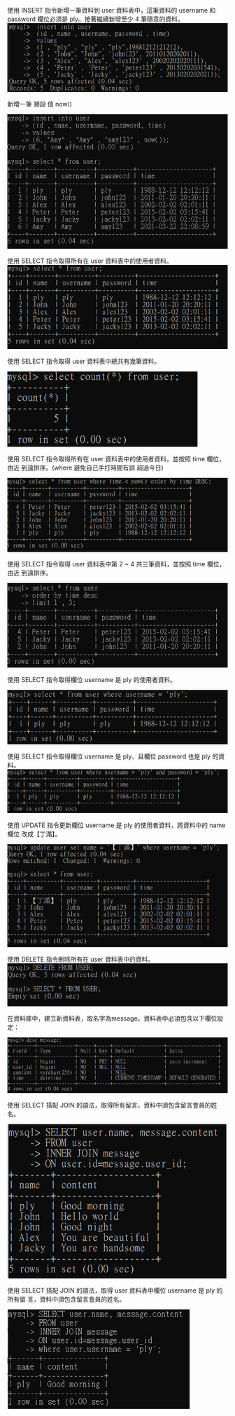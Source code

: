 
使用 INSERT 指令新增一筆資料到 user 資料表中，這筆資料的 username 和
password 欄位必須是 ply。接著繼續新增至少 4 筆隨意的資料。
![image](https://github.com/authorizeleo/WeekHomeWork/blob/main/Week5/work3pic/3.1.png)

新增一筆 預設 值 now()

![image](https://github.com/authorizeleo/WeekHomeWork/blob/main/Week5/work3pic/3.10.png)


使用 SELECT 指令取得所有在 user 資料表中的使用者資料。
![image](https://github.com/authorizeleo/WeekHomeWork/blob/main/Week5/work3pic/3.2.png)


使用 SELECT 指令取得 user 資料表中總共有幾筆資料。

![image](https://github.com/authorizeleo/WeekHomeWork/blob/main/Week5/work3pic/3.3.png)

使用 SELECT 指令取得所有在 user 資料表中的使用者資料，並按照 time 欄位，由近
到遠排序。(where 避免自己手打時間有誤 超過今日)

![image](https://github.com/authorizeleo/WeekHomeWork/blob/main/Week5/work3pic/3.4.png)

使用 SELECT 指令取得 user 資料表中第 2 ~ 4 共三筆資料，並按照 time 欄位，由近
到遠排序。

![image](https://github.com/authorizeleo/WeekHomeWork/blob/main/Week5/work3pic/3.111.png)

使用 SELECT 指令取得欄位 username 是 ply 的使用者資料。

![image](https://github.com/authorizeleo/WeekHomeWork/blob/main/Week5/work3pic/3.6.png)

使用 SELECT 指令取得欄位 username 是 ply、且欄位 password 也是 ply 的資料。
![image](https://github.com/authorizeleo/WeekHomeWork/blob/main/Week5/work3pic/3.7.png)

使用 UPDATE 指令更新欄位 username 是 ply 的使用者資料，將資料中的 name 欄位
改成【丁滿】。

![image](https://github.com/authorizeleo/WeekHomeWork/blob/main/Week5/work3pic/3.8.png)

使用 DELETE 指令刪除所有在 user 資料表中的資料。
![image](https://github.com/authorizeleo/WeekHomeWork/blob/main/Week5/work3pic/3.9.png)

在資料庫中，建立新資料表，取名字為message。資料表中必須包含以下欄位設定：

![image](https://github.com/authorizeleo/WeekHomeWork/blob/main/Week5/work4pic/4.1.png)

使用 SELECT 搭配 JOIN 的語法，取得所有留言，資料中須包含留言會員的姓名。

![image](https://github.com/authorizeleo/WeekHomeWork/blob/main/Week5/work4pic/4.3.png)

使用 SELECT 搭配 JOIN 的語法，取得 user 資料表中欄位 username 是 ply 的所有留
言，資料中須包含留言會員的姓名。

![image](https://github.com/authorizeleo/WeekHomeWork/blob/main/Week5/work4pic/4.6.png)
